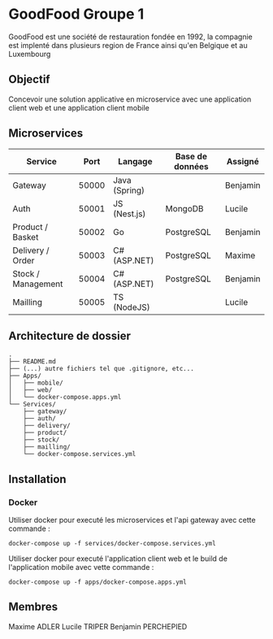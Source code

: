 # GoodFood Groupe 1

GoodFood est une société de restauration fondée en 1992, la compagnie est implenté dans plusieurs region de France ainsi qu'en Belgique et au Luxembourg 

## Objectif

Concevoir une solution applicative en microservice avec une application client web et une application client mobile

## Microservices

| Service            | Port  | Langage       | Base de données | Assigné  |
| ------------------ | ----- | ------------- | --------------- | -------- |
| Gateway            | 50000 | Java (Spring) |                 | Benjamin |
| Auth               | 50001 | JS (Nest.js)  | MongoDB         | Lucile   |
| Product / Basket   | 50002 | Go            | PostgreSQL      | Benjamin |
| Delivery / Order   | 50003 | C# (ASP.NET)  | PostgreSQL      | Maxime   |
| Stock / Management | 50004 | C# (ASP.NET)  | PostgreSQL      | Benjamin |
| Mailling           | 50005 | TS (NodeJS)   |                 | Lucile   |

## Architecture de dossier

```
.
├── README.md
├── (...) autre fichiers tel que .gitignore, etc...
├── Apps/
│   ├── mobile/
│   ├── web/
│   └── docker-compose.apps.yml
└── Services/
    ├── gateway/
    ├── auth/
    ├── delivery/
    ├── product/
    ├── stock/
    ├── mailling/
    └── docker-compose.services.yml
```

## Installation

### Docker

Utiliser docker pour executé les microservices et l'api gateway avec cette commande :

```shell
docker-compose up -f services/docker-compose.services.yml
```

Utiliser docker pour executé l'application client web et le build de l'application mobile avec vette commande :

```shell
docker-compose up -f apps/docker-compose.apps.yml
```

## Membres

Maxime ADLER
Lucile TRIPER
Benjamin PERCHEPIED